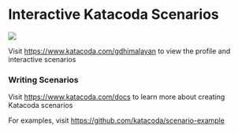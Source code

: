 # Interactive Katacoda Scenarios

[![](http://shields.katacoda.com/katacoda/gdhimalayan/count.svg)](https://www.katacoda.com/gdhimalayan "Get your profile on Katacoda.com")

Visit https://www.katacoda.com/gdhimalayan to view the profile and interactive scenarios

### Writing Scenarios
Visit https://www.katacoda.com/docs to learn more about creating Katacoda scenarios

For examples, visit https://github.com/katacoda/scenario-example
